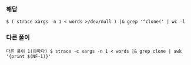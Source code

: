 ### 해답
```
$ ( strace xargs -n 1 < words >/dev/null ) |& grep '^clone(' | wc -l
```
### 다른 풀이
```
다른 풀이 1(야마다) $ strace -c xargs -n 1 < words |& grep clone | awk '{print $(NF-1)}'
```
